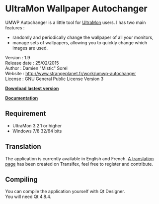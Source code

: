 UltraMon Wallpaper Autochanger
================

UMWP Autochanger is a little tool for [UltraMon](http://www.realtimesoft.com/ultramon/) users. I has two main features :
* randomly and periodically change the wallpaper of all your monitors,
* manage sets of wallpapers, allowing you to quickly change which images are used.

Version       : 1.9  
Release date  : 25/02/2015  
Author        : Damien "Mistic" Sorel  
Website       : http://www.strangeplanet.fr/work/umwp-autochanger  
License       : GNU General Public License Version 3

[**Download lastest version**](http://www.strangeplanet.fr/work/umwp-autochanger/download.php)

[**Documentation**](http://www.strangeplanet.fr/work/umwp-autochanger#install)


## Requirement
* UltraMon 3.2.1 or higher
* Windows 7/8 32/64 bits


## Translation
The application is currently available in English and French. [A translation page](https://www.transifex.com/projects/p/umwp-autochanger) has been created on Transifex, feel free to register and contribute.


## Compiling
You can compile the application yourself with Qt Designer.  
You will need Qt 4.8.4.